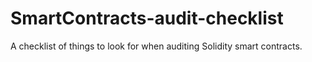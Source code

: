 # SmartContracts-audit-checklist
A checklist of things to look for when auditing Solidity smart contracts. 
